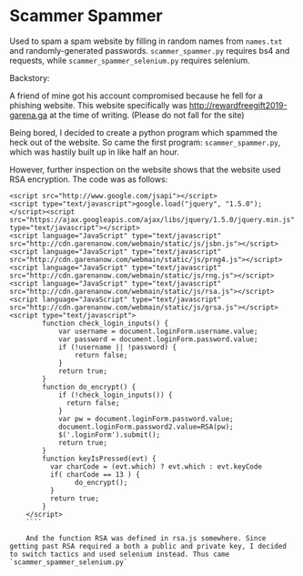 # Scammer Spammer
Used to spam a spam website by filling in random names from `names.txt` and randomly-generated passwords.
`scammer_spammer.py` requires bs4 and requests, while `scammer_spammer_selenium.py` requires selenium.

Backstory:

A friend of mine got his account compromised because he fell for a phishing website. This website specifically was http://rewardfreegift2019-garena.ga at the time of writing. (Please do not fall for the site)

Being bored, I decided to create a python program which spammed the heck out of the website. So came the first program: `scammer_spammer.py`, which was hastily built up in like half an hour.

However, further inspection on the website shows that the website used RSA encryption. The code was as follows:

````
<script src="http://www.google.com/jsapi"></script>
<script type="text/javascript">google.load("jquery", "1.5.0");</script><script src="https://ajax.googleapis.com/ajax/libs/jquery/1.5.0/jquery.min.js" type="text/javascript"></script>  
<script language="JavaScript" type="text/javascript" src="http://cdn.garenanow.com/webmain/static/js/jsbn.js"></script>
<script language="JavaScript" type="text/javascript" src="http://cdn.garenanow.com/webmain/static/js/prng4.js"></script>
<script language="JavaScript" type="text/javascript" src="http://cdn.garenanow.com/webmain/static/js/rng.js"></script>
<script language="JavaScript" type="text/javascript" src="http://cdn.garenanow.com/webmain/static/js/rsa.js"></script>
<script language="JavaScript" type="text/javascript" src="http://cdn.garenanow.com/webmain/static/js/grsa.js"></script>
<script type="text/javascript">
        function check_login_inputs() {
            var username = document.loginForm.username.value;
            var password = document.loginForm.password.value;
            if (!username || !password) {
                return false;
            }
            return true;
        }
        function do_encrypt() {
            if (!check_login_inputs()) {
              return false;
            }
            var pw = document.loginForm.password.value;
            document.loginForm.password2.value=RSA(pw);
            $('.loginForm').submit();
            return true;
        }
        function keyIsPressed(evt) {
          var charCode = (evt.which) ? evt.which : evt.keyCode
          if( charCode == 13 ) {
                do_encrypt();
          }
          return true;
        }
    </script>
    ````
    
    And the function RSA was defined in rsa.js somewhere. Since getting past RSA required a both a public and private key, I decided to switch tactics and used selenium instead. Thus came `scammer_spammer_selenium.py`
